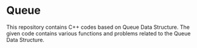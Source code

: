 # Queue
This repository contains C++ codes based on Queue Data Structure. The given code contains various functions and problems related to the Queue Data Structure.
